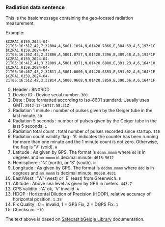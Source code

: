 ### Radiation data sentence

This is the basic message containing the geo-located radiation measurement.

Example:

    $CZRA1,0159,2024-04-21T05:16:31Z,42,7,32804,A,5001.1094,N,01420.7866,E,384.69,A,5,193*1C
    $CZRA1,0159,2024-04-21T05:16:36Z,42,2,32806,A,5001.0757,N,01420.7396,E,389.48,A,5,193*1F
    $CZRA1,0159,2024-04-21T05:16:41Z,41,3,32809,A,5001.0371,N,01420.6880,E,391.23,A,6,164*10
    $CZRA1,0159,2024-04-21T05:16:46Z,43,2,32811,A,5001.0000,N,01420.6353,E,391.02,A,6,164*1E
    $CZRA1,0159,2024-04-21T05:16:51Z,42,3,32814,A,5000.9668,N,01420.5859,E,390.56,A,6,164*1F

0. Header : BNXRDD
1. Device ID : Device serial number. `300`
2. Date : Date formatted according to iso-8601 standard. Usually uses GMT. `2012-12-16T17:58:31Z`
3. Radiation 1 minute : number of pulses given by the Geiger tube in the last minute. `30`
4. Radiation 5 seconds : number of pulses given by the Geiger tube in the last 5 seconds. `1`
5. Radiation total count : total number of pulses recorded since startup. `116`
6. Radiation count validity flag : 'A' indicates the counter has been running for more than one minute and the 1 minute count is not zero. Otherwise, the flag is 'V' (void). `A`
7. Latitude : As given by GPS. The format is `ddmm.mmmm` where `dd` is in degrees and `mm.mmmm` is decimal minute. `4618.9612`
8. Hemisphere : 'N' (north), or 'S' (south). `N`
9. Longitude : As given by GPS. The format is `dddmm.mmmm` where `ddd` is in degrees and `mm.mmmm` is decimal minute. `00658.4831`
10. East/West : 'W' (west) or 'E' (east) from Greenwich. `E`
11. Altitude : Above sea level as given by GPS in meters. `443.7`
12. GPS validity : 'A' ok, 'V' invalid. `A`
13. HDOP : Horizontal Dilution of Precision (HDOP), relative accuracy of horizontal position. `1.28`
14. Fix Quality : 0 = invalid, 1 = GPS Fix, 2 = DGPS Fix. `1`
15. Checksum. `*1D`

The text above is based on [Safecast bGeigie Library](https://github.com/Safecast/bGeigieMini/blob/master/README.md) documentation.
